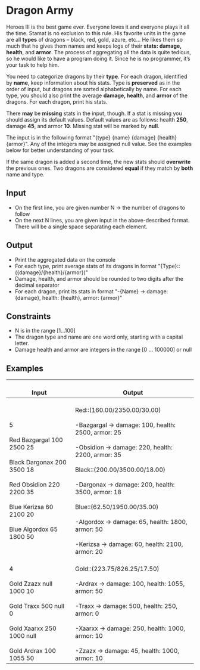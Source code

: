# Dragon Army
Heroes III is the best game ever. Everyone loves it and everyone plays it all the time. Stamat is no exclusion to this rule. His favorite units in the game are all **types** of dragons – black, red, gold, azure, etc… He likes them so much that he gives them names and keeps logs of their **stats: damage, health**, and **armor**. The process of aggregating all the data is quite tedious, so he would like to have a program doing it. Since he is no programmer, it’s your task to help him.

You need to categorize dragons by their **type**. For each dragon, identified by **name**, keep information about his stats. Type is **preserved** as in the order of input, but dragons are sorted alphabetically by name. For each type, you should also print the average **damage, health**, and **armor** of the dragons. For each dragon, print his stats. 

There **may** be **missing** stats in the input, though. If a stat is missing you should assign its default values. Default values are as follows: health **250**, damage **45**, and armor **10**. Missing stat will be marked by **null**.

The input is in the following format "{type} {name} {damage} {health} {armor}". Any of the integers may be assigned null value. See the examples below for better understanding of your task.

If the same dragon is added a second time, the new stats should **overwrite** the previous ones. Two dragons are considered **equal** if they match by **both** name and type.
## Input
*  On the first line, you are given number N -> the number of dragons to follow
* On the next N lines, you are given input in the above-described format. There will be a single space separating each element.
## Output
* Print the aggregated data on the console
* For each type, print average stats of its dragons in format "{Type}::<zero-width space>({damage}/{health}/{armor})"
* Damage, health, and armor should be rounded to two digits after the decimal separator
* For each dragon, print its stats in format "-{Name} -> damage: {damage}, health: {health}, armor: {armor}"
## Constraints
* N is in the range [1…100]
* The dragon type and name are one word only, starting with a capital letter.
* Damage health and armor are integers in the range [0 … 100000] or null
## Examples
|  <br>Input  |  <br>Output  |
|---|---|
|  <br>5<br> <br>Red Bazgargal 100 2500 25<br> <br>Black Dargonax 200 3500 18<br> <br>Red Obsidion 220 2200 35<br> <br>Blue Kerizsa 60 2100 20<br> <br>Blue Algordox 65 1800 50  |  <br>Red::(160.00/2350.00/30.00)<br> <br>-Bazgargal -> damage: 100, health: 2500, armor: 25<br> <br>-Obsidion -> damage: 220, health: 2200, armor: 35<br> <br>Black::(200.00/3500.00/18.00)<br> <br>-Dargonax -> damage: 200, health: 3500, armor: 18<br> <br>Blue::(62.50/1950.00/35.00)<br> <br>-Algordox -> damage: 65, health: 1800, armor: 50<br> <br>-Kerizsa -> damage: 60, health: 2100, armor: 20  |
|  <br>4<br> <br>Gold Zzazx null 1000 10<br> <br>Gold Traxx 500 null 0<br> <br>Gold Xaarxx 250 1000 null<br> <br>Gold Ardrax 100 1055 50  |  <br>Gold::(223.75/826.25/17.50)<br> <br>-Ardrax -> damage: 100, health: 1055, armor: 50<br> <br>-Traxx -> damage: 500, health: 250, armor: 0<br> <br>-Xaarxx -> damage: 250, health: 1000, armor: 10<br> <br>-Zzazx -> damage: 45, health: 1000, armor: 10  |